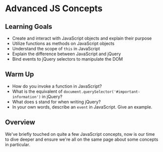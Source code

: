 # Advanced JS Concepts

## Learning Goals

* Create and interact with JavaScript objects and explain their purpose
* Utilize functions as methods on JavaScript objects
* Understand the scope of `this` in JavaScript
* Explain the difference between JavaScript and jQuery
* Bind events to jQuery selectors to manipulate the DOM

## Warm Up

* How do you invoke a function in JavaScript?
* What is the equivalent of `document.querySelector('#important-information')` in jQuery?
* What does `$` stand for when writing jQuery?
* In your own words, describe an `event` in JavaScript. Give an example.

## Overview

We've briefly touched on quite a few JavaScript concepts, now is our time to dive deeper and ensure we're all on the same page about some concepts in particular. 

